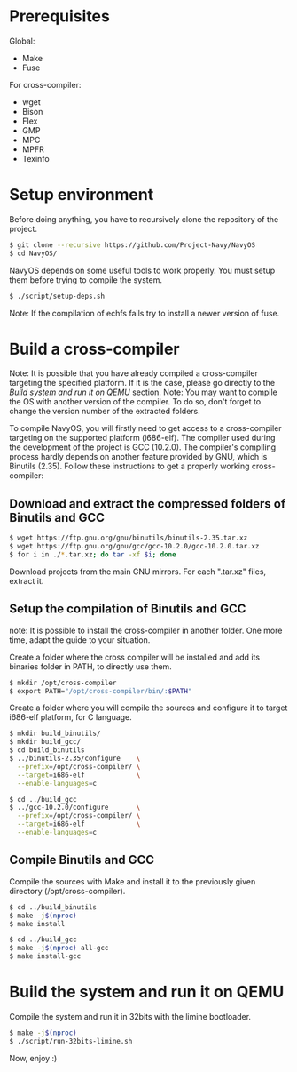 # Prerequisites
Global:
- Make
- Fuse

For cross-compiler:
- wget
- Bison
- Flex
- GMP
- MPC
- MPFR
- Texinfo

# Setup environment
Before doing anything, you have to recursively clone the repository of the project.
```bash
$ git clone --recursive https://github.com/Project-Navy/NavyOS
$ cd NavyOS/
```

NavyOS depends on some useful tools to work properly. You must setup them before trying to compile the system.
```bash
$ ./script/setup-deps.sh
```
Note: If the compilation of echfs fails try to install a newer version of fuse.

# Build a cross-compiler
Note: It is possible that you have already compiled a cross-compiler targeting the specified platform. If it is the case, please go directly to the _Build system and run it on QEMU_ section.
Note: You may want to compile the OS with another version of the compiler. To do so, don't forget to change the version number of the extracted folders.

To compile NavyOS, you will firstly need to get access to a cross-compiler targeting on the supported platform (i686-elf). The compiler used during the development of the project is GCC (10.2.0). The compiler's compiling process hardly depends on another feature provided by GNU, which is Binutils (2.35). Follow these instructions to get a properly working cross-compiler:

## Download and extract the compressed folders of Binutils and GCC
```bash
$ wget https://ftp.gnu.org/gnu/binutils/binutils-2.35.tar.xz
$ wget https://ftp.gnu.org/gnu/gcc/gcc-10.2.0/gcc-10.2.0.tar.xz
$ for i in ./*.tar.xz; do tar -xf $i; done
```
Download projects from the main GNU mirrors. For each ".tar.xz" files, extract it.

## Setup the compilation of Binutils and GCC
note: It is possible to install the cross-compiler in another folder. One more time, adapt the guide to your situation.

Create a folder where the cross compiler will be installed and add its binaries folder in PATH, to directly use them.
```bash
$ mkdir /opt/cross-compiler
$ export PATH="/opt/cross-compiler/bin/:$PATH"
```

Create a folder where you will compile the sources and configure it to target i686-elf platform, for C language.
```bash
$ mkdir build_binutils/
$ mkdir build_gcc/
$ cd build_binutils
$ ../binutils-2.35/configure    \
  --prefix=/opt/cross-compiler/ \
  --target=i686-elf             \
  --enable-languages=c
```

```bash
$ cd ../build_gcc
$ ../gcc-10.2.0/configure       \
  --prefix=/opt/cross-compiler/ \
  --target=i686-elf             \
  --enable-languages=c
```

## Compile Binutils and GCC
Compile the sources with Make and install it to the previously given directory (/opt/cross-compiler).
```bash
$ cd ../build_binutils
$ make -j$(nproc)
$ make install
```

```bash
$ cd ../build_gcc
$ make -j$(nproc) all-gcc
$ make install-gcc
```

# Build the system and run it on QEMU
Compile the system and run it in 32bits with the limine bootloader.
```bash
$ make -j$(nproc)
$ ./script/run-32bits-limine.sh
```

Now, enjoy :)


